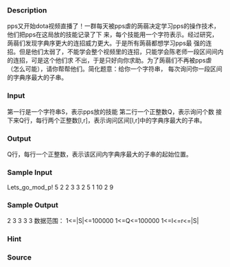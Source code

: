 
### Description

pps又开始dota视频直播了！一群每天被pps虐的蒟蒻决定学习pps的操作技术，他们把pps在这局放的技能记录了下
来，每个技能用一个字符表示。经过研究，蒟蒻们发现字典序更大的连招威力更大。于是所有蒟蒻都想学习pps最
强的连招。但是他们太弱了，不能学会整个视频里的连招，只能学会陈老师一段区间间内的连招，可是这个他们求
不出，于是只好向你求助。为了蒟蒻们不再被pps虐（怎么可能），请你帮帮他们。简化题意：给你一个字符串，
每次询问你一段区间的字典序最大的子串。


### Input
第一行是一个字符串S，表示pps放的技能
第二行一个正整数Q，表示询问个数
接下来Q行，每行两个正整数[l,r]，表示询问区间[l,r]中的字典序最大的子串。

### Output
Q行，每行一个正整数，表示该区间内字典序最大的子串的起始位置。

### Sample Input
Lets_go_mod_p!
5
2 2
3 3
2 5
1 10
2 9
### Sample Output
2
3
3
3
3
数据范围：
1<=|S|<=100000
1<=Q<=100000
1<=l<=r<=|S|

### Hint

### Source
